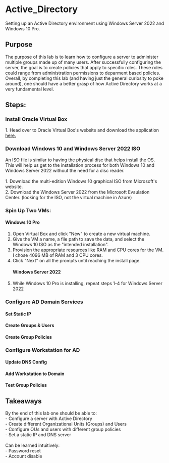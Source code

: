 # Active_Directory
Setting up an Active Directory environment using Windows Server 2022 and Windows 10 Pro.

<h2>Purpose</h2>
The purpose of this lab is to learn how to configure a server to administer multiple groups made up of many users. After successfully configuring the server, the goal is to create policies that apply to specific roles. These roles could range from administration permissions to deparment based policies.
Overall, by completing this lab (and having just the general curiosity to poke around), one should have a better grasp of how Active Directory works at a very fundamental level.

<h2>Steps:</h2>
<h3>Install Oracle Virtual Box</h3>
1. Head over to Oracle Virtual Box's website and download the application
 <a href=https://www.virtualbox.org/>here.</a>
<h3>Download Windows 10 and Windows Server 2022 ISO</h3>
An ISO file is similar to having the physical disc that helps install the OS. This will help us get to the installation process for both Windows 10 and Windows Server 2022 without the need for a disc reader. 
<br>
<br>
1. Download the multi-edition Windows 10 graphical ISO from Microsoft's website.
<br>
2. Download the Windows Server 2022 from the Microsoft Evaulation Center. (looking for the ISO, not the virtual machine in Azure)
<h3>Spin Up Two VMs:</h3>
<h4>Windows 10 Pro</h4>
<ol>
    <li>Open Virtual Box and click "New" to create a new virtual machine.</li>
    <li>Give the VM a name, a file path to save the data, and select the Windows 10 ISO as the "intended installation".</li>
    <li>Provision the appropriate resources like RAM and CPU cores for the VM. I chose 4096 MB of RAM and 3 CPU cores.</li>
    <li>Click "Next" on all the prompts until reaching the install page.</li>

<h4>Windows Server 2022</h4>
    <li>While Windows 10 Pro is installing, repeat steps 1-4 for Windows Server 2022</li>
</ol>
<h3>Configure AD Domain Services</h3>
<h4>Set Static IP</h4>

<h4>Create Groups & Users</h4>
<h4>Create Group Policies</h4>
<h3>Configure Workstation for AD</h3>
<h4>Update DNS Config</h4>
<h4>Add Workstation to Domain</h4>
<h4>Test Group Policies</h4>

<h2>Takeaways</h2>
By the end of this lab one should be able to:<br>
- Configure a server with Active Directory <br>
- Create different Organizational Units (Groups) and Users<br>
- Configure OUs and users with different group policies<br>
- Set a static IP and DNS server<br>
<br>
Can be learned intuitively:<br>
- Password reset<br>
- Account disable<br>
